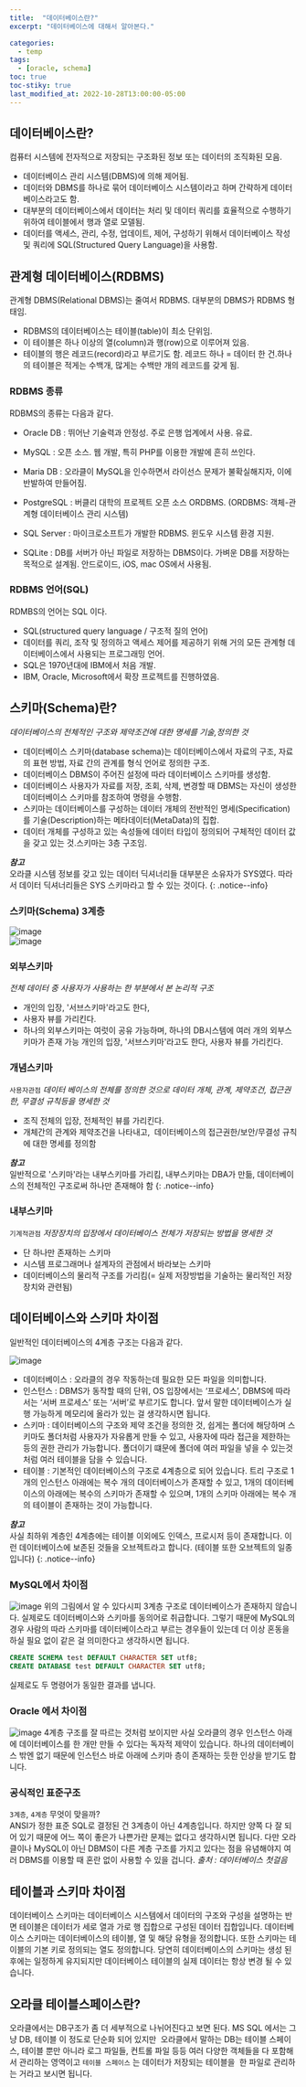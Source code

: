 ```yaml
---
title:  "데이터베이스란?"
excerpt: "데이터베이스에 대해서 알아본다."

categories:
  - temp
tags:
  - [oracle, schema]
toc: true
toc-stiky: true
last_modified_at: 2022-10-28T13:00:00-05:00
---
```

## 데이터베이스란?
컴퓨터 시스템에 전자적으로 저장되는 구조화된 정보 또는 데이터의 조직화된 모음.
- 데이터베이스 관리 시스템(DBMS)에 의해 제어됨.
- 데이터와 DBMS를 하나로 묶어 데이터베이스 시스템이라고 하며 간략하게 데이터베이스라고도 함.
- 대부분의 데이터베이스에서 데이터는 처리 및 데이터 쿼리를 효율적으로 수행하기 위하여 테이블에서 행과 열로 모델됨.
- 데이터를 액세스, 관리, 수정, 업데이트, 제어, 구성하기 위해서 데이터베이스 작성 및 쿼리에 SQL(Structured Query Language)을 사용함.

## 관계형 데이터베이스(RDBMS)
관계형 DBMS(Relational DBMS)는 줄여서 RDBMS. 대부분의 DBMS가 RDBMS 형태임.
- RDBMS의 데이터베이스는 테이블(table)이 최소 단위임.
- 이 테이블은 하나 이상의 열(column)과 행(row)으로 이루어져 있음.
- 테이블의 행은 레코드(record)라고 부르기도 함. 레코드 하나 = 데이터 한 건.하나의 테이블은 적게는 수백개, 많게는 수백만 개의 레코드를 갖게 됨.

### RDBMS 종류
RDBMS의 종류는 다음과 같다.
- Oracle DB
  : 뛰어난 기술력과 안정성. 주로 은행 업계에서 사용. 유료.

- MySQL
  : 오픈 소스. 웹 개발, 특히 PHP를 이용한 개발에 흔히 쓰인다.

- Maria DB
  : 오라클이 MySQL을 인수하면서 라이선스 문제가 불확실해지자, 이에 반발하여 만들어짐.

- PostgreSQL 
  : 버클리 대학의 프로젝트 오픈 소스 ORDBMS. (ORDBMS: 객체-관계형 데이터베이스 관리 시스템)

- SQL Server
  : 마이크로소프트가 개발한 RDBMS. 윈도우 시스템 환경 지원.

- SQLite
  : DB를 서버가 아닌 파일로 저장하는 DBMS이다. 가벼운 DB를 저장하는 목적으로 설계됨. 안드로이드, iOS, mac OS에서 사용됨.

### RDBMS 언어(SQL)
RDMBS의 언어는 SQL 이다. 
- SQL(structured query language / 구조적 질의 언어)
- 데이터를 쿼리, 조작 및 정의하고 액세스 제어를 제공하기 위해 거의 모든 관계형 데이터베이스에서 사용되는 프로그래밍 언어.
- SQL은 1970년대에 IBM에서 처음 개발.
- IBM, Oracle, Microsoft에서 확장 프로젝트를 진행하였음.

## 스키마(Schema)란?
*데이터베이스의 전체적인 구조와 제약조건에 대한 명세를 기술,정의한 것*
- 데이터베이스 스키마(database schema)는 데이터베이스에서 자료의 구조, 자료의 표현 방법, 자료 간의 관계를 형식 언어로 정의한 구조.
- 데이터베이스 DBMS이 주어진 설정에 따라 데이터베이스 스키마를 생성함.
- 데이터베이스 사용자가 자료를 저장, 조회, 삭제, 변경할 때 DBMS는 자신이 생성한 데이터베이스 스키마를 참조하여 명령을 수행함.
- 스키마는 데이터베이스를 구성하는 데이터 개체의 전반적인 명세(Specification)를 기술(Description)하는 메타데이터(MetaData)의 집합.
- 데이터 개체를 구성하고 있는 속성들에 데이터 타입이 정의되어 구체적인 데이터 값을 갖고 있는 것.스키마는 3층 구조임.

***참고***  
오라클 시스템 정보를 갖고 있는 데이터 딕셔너리들 대부분은 소유자가 SYS였다.
따라서 데이터 딕셔너리들은 SYS 스키마라고 할 수 있는 것이다.
{: .notice--info}

### 스키마(Schema) 3계층
![image](/assets/images/Temp/Schema1.jpg)  
![image](/assets/images/Temp/Schema2.jpg)  

### 외부스키마
*전체 데이터 중 사용자가 사용하는 한 부분에서 본 논리적 구조*
- 개인의 입장, '서브스키마'라고도 한다, 
- 사용자 뷰를 가리킨다.  
- 하나의 외부스키마는 여럿이 공유 가능하며, 하나의 DB시스템에 여러 개의 외부스키마가 존재 가능
개인의 입장, '서브스키마'라고도 한다, 사용자 뷰를 가리킨다. 

### 개념스키마
`사용자관점` *데이터 베이스의 전체를 정의한 것으로 데이터 개체, 관계, 제약조건, 접근권한, 무결성 규칙등을 명세한 것*
- 조직 전체의 입장, 전체적인 뷰를 가리킨다.
- 개체간의 관계와 제약조건을 나타내고,  데이터베이스의 접근권한/보안/무결성 규칙에 대한 명세를 정의함

***참고***  
일반적으로 '스키마'라는 내부스키마를 가리킴, 내부스키마는 DBA가 만듦, 데이터베이스의 전체적인 구조로써 하나만 존재해야 함
{: .notice--info}

### 내부스키마
`기계적관점` *저장장치의 입장에서 데이터베이스 전체가 저장되는 방법을 명세한 것*

- 단 하나만 존재하는 스키마
- 시스템 프로그래머나 설계자의 관점에서 바라보는 스키마
- 데이터베이스의 물리적 구조를 가리킴(= 실제 저장방법을 기술하는 물리적인 저장장치와 관련됨)

## 데이터베이스와 스키마 차이점
일반적인 데이터베이스의 4계층 구조는 다음과 같다.  

![image](/assets/images/Temp/SchemaBase.png)  
- 데이터베이스
: 오라클의 경우 작동하는데 필요한 모든 파일을 의미합니다.
- 인스턴스
: DBMS가 동작할 때의 단위, OS 입장에서는 ‘프로세스’, DBMS에 따라서는 ‘서버 프로세스’ 또는 ‘서버’로 부르기도 합니다. 앞서 말한 데이터베이스가 실행 가능하게 메모리에 올라가 있는 걸 생각하시면 됩니다.
- 스키마
: 데이터베이스의 구조와 제약 조건을 정의한 것, 쉽게는 폴더에 해당하며 스키마도 폴더처럼 사용자가 자유롭게 만들 수 있고, 사용자에 따라 접근을 제한하는 등의 권한 관리가 가능합니다. 폴더이기 떄문에 폴더에 여러 파일을 넣을 수 있는것 처럼 여러 테이블을 담을 수 있습니다.
- 테이블
: 기본적인 데이터베이스의 구조로 4계층으로 되어 있습니다. 트리 구조로 1개의 인스턴스 아래에는 복수 개의 데이터베이스가 존재할 수 있고, 1개의 데이터베이스의 아래에는 복수의 스키마가 존재할 수 있으며, 1개의 스키마 아래에는 복수 개의 테이블이 존재하는 것이 가능합니다.

***참고***  
사실 최하위 계층인 4계층에는 테이블 이외에도 인덱스, 프로시저 등이 존재합니다. 이런 데이터베이스에 보존된 것들을 오브젝트라고 합니다. (테이블 또한 오브젝트의 일종입니다)
{: .notice--info}

### MySQL에서 차이점
![image](/assets/images/Temp/SchemaMysql.png)
위의 그림에서 알 수 있다시피 3계층 구조로 데이터베이스가 존재하지 않습니다. 실제로도 데이터베이스와 스키마를 동의어로 취급합니다.
그렇기 때문에 MySQL의 경우 사람의 따라 스키마를 데이터베이스라고 부르는 경우들이 있는데 더 이상 혼동을 하실 필요 없이 같은 걸 의미한다고 생각하시면 됩니다.

```sql
CREATE SCHEMA test DEFAULT CHARACTER SET utf8; 
CREATE DATABASE test DEFAULT CHARACTER SET utf8;
```

실제로도 두 명령어가 동일한 결과를 냅니다.

### Oracle 에서 차이점
![image](/assets/images/Temp/SchemaOracle.png)
4계층 구조를 잘 따르는 것처럼 보이지만 사실 오라클의 경우 인스턴스 아래에 데이터베이스를 한 개만 만들 수 있다는 독자적 제약이 있습니다.
하나의 데이터베이스 밖엔 없기 때문에 인스턴스 바로 아래에 스키마 층이 존재하는 듯한 인상을 받기도 합니다.

### 공식적인 표준구조
`3계층`, `4계층` 무엇이 맞을까?  
ANSI가 정한 표준 SQL로 결정된 건 3계층이 아닌 4계층입니다.
하지만 양쪽 다 잘 되어 있기 때문에 어느 쪽이 좋은가 나쁜가란 문제는 없다고 생각하시면 됩니다. 다만 오라클이나 MySQL이 아닌 DBMS이 다른 계층 구조를 가지고 있다는 점을 유념해야지 여러 DBMS를 이용할 때 혼란 없이 사용할 수 있을 겁니다.
*출처 : 데이터베이스 첫걸음*

## 테이블과 스키마 차이점
데이터베이스 스키마는 데이터베이스 시스템에서 데이터의 구조와 구성을 설명하는 반면 테이블은 데이터가 세로 열과 가로 행 집합으로 구성된 데이터 집합입니다. 데이터베이스 스키마는 데이터베이스의 테이블, 열 및 해당 유형을 정의합니다. 또한 스키마는 테이블의 기본 키로 정의되는 열도 정의합니다. 당연히 데이터베이스의 스키마는 생성 된 후에는 일정하게 유지되지만 데이터베이스 테이블의 실제 데이터는 항상 변경 될 수 있습니다.

## 오라클 테이블스페이스란?
오라클에서는 DB구조가 좀 더 세부적으로 나뉘어진다고 보면 된다.
MS SQL 에서는 그냥 DB, 테이블 이 정도로 단순화 되어 있지만 
오라클에서 말하는 DB는 테이블 스페이스, 테이블 뿐만 아니라 로그 파일들, 컨트롤 파일 등등
여러 다양한 객체들을 다 포함해서 관리하는 영역이고 `테이블 스페이스` 는 데이터가 저장되는 테이블을 
한 파일로 관리하는 거라고 보시면 됩니다.  

